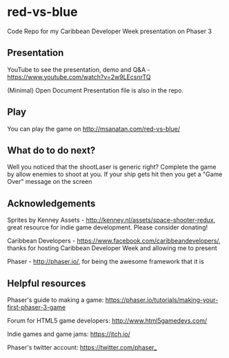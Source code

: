 # red-vs-blue
Code Repo for my Caribbean Developer Week presentation on Phaser 3

## Presentation
YouTube to see the presentation, demo and Q&A - https://www.youtube.com/watch?v=2w9LEcsnrTQ

(Minimal) Open Document Presentation file is also in the repo.


## Play
You can play the game on http://msanatan.com/red-vs-blue/


## What do to do next?
Well you noticed that the shootLaser is generic right? Complete the game by allow enemies to shoot at you. If your ship gets hit then you get a "Game Over" message on the screen


## Acknowledgements

Sprites by Kenney Assets - http://kenney.nl/assets/space-shooter-redux, great resource for indie game development. Please consider donating!

Caribbean Developers - https://www.facebook.com/caribbeandevelopers/, thanks for hosting Caribbean Developer Week and allowing me to present

Phaser - http://phaser.io/, for being the awesome framework that it is


## Helpful resources

Phaser's guide to making a game: https://phaser.io/tutorials/making-your-first-phaser-3-game 

Forum for HTML5 game developers: http://www.html5gamedevs.com/

Indie games and game jams: https://itch.io/

Phaser's twitter account: <https://twitter.com/phaser_>
